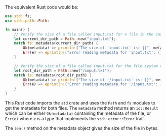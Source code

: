The equivalent Rust code would be:

```rust
use std::fs;
use std::path::Path;

fn main() {
    // Verify the size of a file called input.txt for a file in the current working directory
    let current_dir_path = Path::new("input.txt");
    match fs::metadata(current_dir_path) {
        Ok(metadata) => println!("The size of 'input.txt' is: {}", metadata.len()),
        Err(e) => eprintln!("Error reading metadata for 'input.txt': {}", e),
    }

    // Verify the size of a file called input.txt for the file system root
    let root_dir_path = Path::new("/input.txt");
    match fs::metadata(root_dir_path) {
        Ok(metadata) => println!("The size of '/input.txt' is: {}", metadata.len()),
        Err(e) => eprintln!("Error reading metadata for '/input.txt': {}", e),
    }
}
```

This Rust code imports the `std` crate and uses the `Path` and `fs` modules to get the metadata for both files. The `metadata` method returns an `io::Result` which can be either `Ok(metadata)` containing the metadata of the file, or `Err(e)` where `e` is a type that implements the `std::error::Error` trait.

The `len()` method on the metadata object gives the size of the file in bytes.
